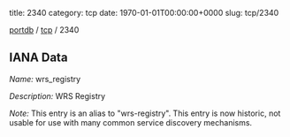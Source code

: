 title: 2340
category: tcp
date: 1970-01-01T00:00:00+0000
slug: tcp/2340

[portdb](/) / [tcp](/category/tcp.html) / 2340


## IANA Data

_Name:_ wrs_registry

_Description:_ WRS Registry

_Note:_ This entry is an alias to "wrs-registry".
This entry is now historic, not usable for use with many
common service discovery mechanisms.

